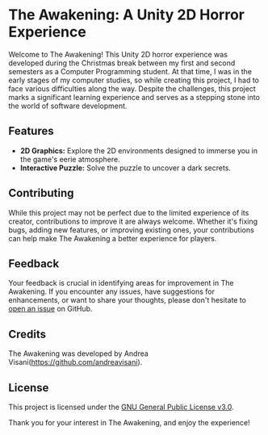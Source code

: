 # The Awakening: A Unity 2D Horror Experience

Welcome to The Awakening! This Unity 2D horror experience was developed during the Christmas break between my first and second semesters as a Computer Programming student. At that time, I was in the early stages of my computer studies, so while creating this project, I had to face various difficulties along the way. Despite the challenges, this project marks a significant learning experience and serves as a stepping stone into the world of software development.

## Features
- **2D Graphics:** Explore the 2D environments designed to immerse you in the game's eerie atmosphere.
- **Interactive Puzzle:** Solve the puzzle to uncover a dark secrets.



## Contributing
While this project may not be perfect due to the limited experience of its creator, contributions to improve it are always welcome. Whether it's fixing bugs, adding new features, or improving existing ones, your contributions can help make The Awakening a better experience for players.

## Feedback
Your feedback is crucial in identifying areas for improvement in The Awakening. If you encounter any issues, have suggestions for enhancements, or want to share your thoughts, please don't hesitate to [open an issue](https://github.com/yourusername/TheAwakening/issues) on GitHub.

## Credits
The Awakening was developed by Andrea Visani(https://github.com/andreavisani).

## License
This project is licensed under the [GNU General Public License v3.0](LICENSE).

Thank you for your interest in The Awakening, and enjoy the experience!
